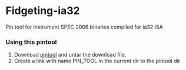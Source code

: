 # Fidgeting-ia32
Pin tool for instrument SPEC 2006 binaries compiled for ia32 ISA

### Using this pintool
1. Download [pintool](https://www.pintool.org) and untar the download file.
2. Create a link with name PIN\_TOOL in the current dir to the pintool dir
